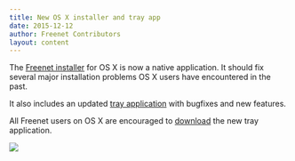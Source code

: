 ```yaml
---
title: New OS X installer and tray app
date: 2015-12-12
author: Freenet Contributors
layout: content
---
```


The [Freenet installer][downloads_url] for OS X is now a native application. It should fix several major installation problems OS X users have encountered in the past.

It also includes an updated [tray application][tray_url] with bugfixes and new features.

All Freenet users on OS X are encouraged to [download][tray_release_url] the new tray application.

![][tray_screenshot_url]

[downloads_url]: download.html
[tray_screenshot_url]: /assets/img/mactray/osx_installer_step2_transparent.png
[tray_release_url]: https://github.com/hyphanet/mactray/releases
[tray_url]: https://github.com/hyphanet/mactray#freenettray
